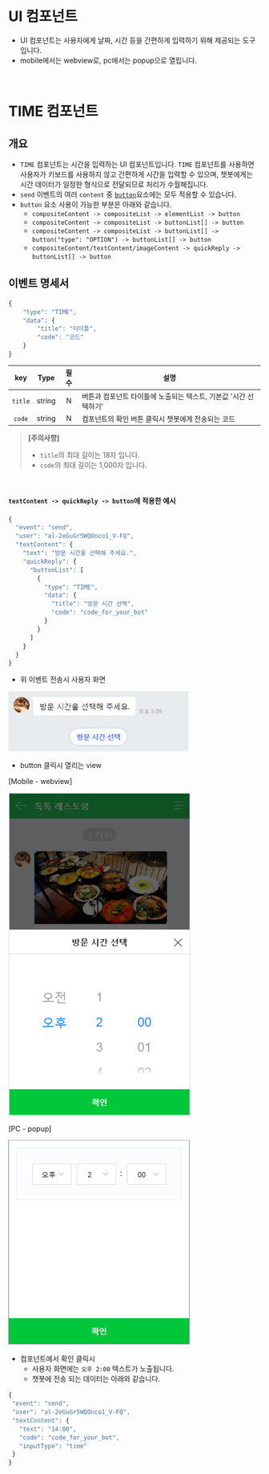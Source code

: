# **UI 컴포넌트**
* UI 컴포넌트는 사용자에게 날짜, 시간 등을 간편하게 입력하기 위해 제공되는 도구입니다.
* mobile에서는 webview로, pc에서는 popup으로 열립니다.

<br>

# **TIME 컴포넌트** 

## 개요
* `TIME` 컴포넌트는 시간을 입력하는 UI 컴포넌트입니다. `TIME` 컴포넌트를 사용하면 사용자가 키보드를 사용하지 않고 간편하게 시간을 입력할 수 있으며, 챗봇에게는 시간 데이터가 일정한 형식으로 전달되므로 처리가 수월해집니다.
* `send` 이벤트의 여러 `content` 중 [`button`](/README.md#button-object)요소에는 모두 적용할 수 있습니다.
* `button` 요소 사용이 가능한 부분은 아래와 같습니다. 
  * `compositeContent -> compositeList -> elementList -> button`
  * `compositeContent -> compositeList -> buttonList[] -> button`
  * `compositeContent -> compositeList -> buttonList[] -> button("type": "OPTION") -> buttonList[] -> button`
  * `compositeContent/textContent/imageContent -> quickReply -> buttonList[] -> button`

## 이벤트 명세서
```javascript
{
    "type": "TIME",
    "data": {
        "title": "타이틀",
        "code": "코드"
    }
}
```

| key | Type | 필수 | 설명 |
|:---:|:----:|:----:|------|
| `title` | string | N | 버튼과 컴포넌트 타이틀에 노출되는 텍스트, 기본값 '시간 선택하기'
| `code` | string | N | 컴포넌트의 확인 버튼 클릭시 챗봇에게 전송되는 코드 |

> **[주의사항]**
> * `title`의 최대 길이는 18자 입니다.
> * `code`의 최대 길이는 1,000자 입니다.
<br>

#### `textContent -> quickReply -> button`에 적용한 예시
```javascript
{
  "event": "send",
  "user": "al-2eGuGr5WQOnco1_V-FQ",
  "textContent": {
    "text": "방문 시간을 선택해 주세요.",
    "quickReply": {
      "buttonList": [
        {
          "type": "TIME",
          "data": {
            "title": "방문 시간 선택",
            "code": "code_for_your_bot"
          }
        }
      ]
    }
  }
}
```
 * 위 이벤트 전송시 사용자 화면
 
![image](/images/time-component-chat.PNG)

 * button 클릭시 열리는 view
 
[Mobile - webview]

![image](/images/time-component-mobile.PNG)

[PC - popup]

![image](/images/time-component-pc.png)

 * 컴포넌트에서 확인 클릭시
   * 사용자 화면에는 `오후 2:00` 텍스트가 노출됩니다.
   * 챗봇에 전송 되는 데이터는 아래와 같습니다.
 ```javascript
 {
  "event": "send",
  "user": "al-2eGuGr5WQOnco1_V-FQ",
  "textContent": {
    "text": "14:00",
    "code": "code_for_your_bot",
    "inputType": "time"
  }
}
```
<br>
